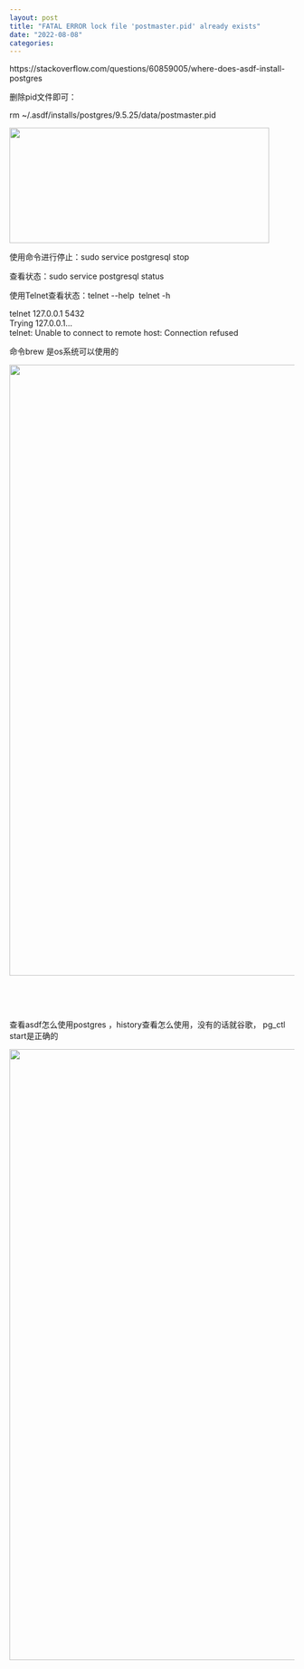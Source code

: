 ```yaml
---
layout: post
title: "FATAL ERROR lock file 'postmaster.pid' already exists"
date: "2022-08-08"
categories:
---
```

<p>https://stackoverflow.com/questions/60859005/where-does-asdf-install-postgres</p>
<p>删除pid文件即可：</p>
<p>rm ~/.asdf/installs/postgres/9.5.25/data/postmaster.pid</p>
<p><img height="204" src="/uploads/ckeditor/pictures/168/image-20220808140605-1.png" width="459" /></p>
<p>使用命令进行停止：sudo service postgresql stop</p>
<p>查看状态：sudo service postgresql status</p>
<p>使用Telnet查看状态：telnet --help&nbsp; telnet -h</p>
<p>telnet 127.0.0.1 5432<br />
Trying 127.0.0.1...<br />
telnet: Unable to connect to remote host: Connection refused</p>
<p>命令brew 是os系统可以使用的</p>
<p><img height="1080" src="/uploads/ckeditor/pictures/170/image-20220808141248-1.png" width="1920" /></p>
<p>&nbsp;</p>
<p>&nbsp;</p>
<p>查看asdf怎么使用postgres ，history查看怎么使用，没有的话就谷歌， pg_ctl start是正确的</p>
<p><img height="1080" src="/uploads/ckeditor/pictures/169/image-20220808141119-3.png" width="1920" /></p>
